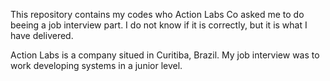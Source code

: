 This repository contains my codes who Action Labs Co asked me to do beeing a job interview part. I do not know if it is correctly, but it is what I have delivered.

Action Labs is a company situed in Curitiba, Brazil.
My job interview was to work developing systems in a junior level.
